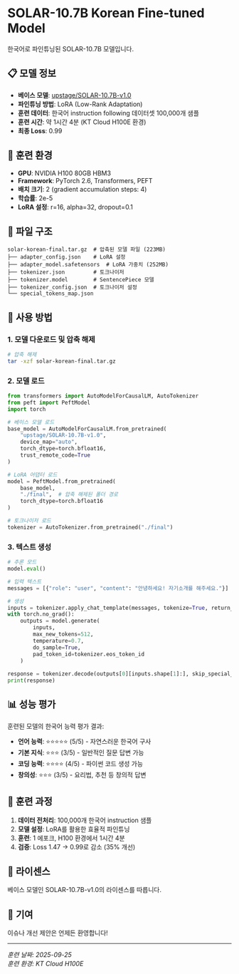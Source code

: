 # SOLAR-10.7B Korean Fine-tuned Model

한국어로 파인튜닝된 SOLAR-10.7B 모델입니다.

## 📋 모델 정보

- **베이스 모델**: [upstage/SOLAR-10.7B-v1.0](https://huggingface.co/upstage/SOLAR-10.7B-v1.0)
- **파인튜닝 방법**: LoRA (Low-Rank Adaptation)
- **훈련 데이터**: 한국어 instruction following 데이터셋 100,000개 샘플
- **훈련 시간**: 약 1시간 4분 (KT Cloud H100E 환경)
- **최종 Loss**: 0.99

## 🚀 훈련 환경

- **GPU**: NVIDIA H100 80GB HBM3
- **Framework**: PyTorch 2.6, Transformers, PEFT
- **배치 크기**: 2 (gradient accumulation steps: 4)
- **학습률**: 2e-5
- **LoRA 설정**: r=16, alpha=32, dropout=0.1

## 📁 파일 구조

```
solar-korean-final.tar.gz  # 압축된 모델 파일 (223MB)
├── adapter_config.json    # LoRA 설정
├── adapter_model.safetensors  # LoRA 가중치 (252MB)
├── tokenizer.json         # 토크나이저
├── tokenizer.model        # SentencePiece 모델
├── tokenizer_config.json  # 토크나이저 설정
└── special_tokens_map.json
```

## 🔧 사용 방법

### 1. 모델 다운로드 및 압축 해제
```bash
# 압축 해제
tar -xzf solar-korean-final.tar.gz
```

### 2. 모델 로드
```python
from transformers import AutoModelForCausalLM, AutoTokenizer
from peft import PeftModel
import torch

# 베이스 모델 로드
base_model = AutoModelForCausalLM.from_pretrained(
    "upstage/SOLAR-10.7B-v1.0",
    device_map="auto",
    torch_dtype=torch.bfloat16,
    trust_remote_code=True
)

# LoRA 어댑터 로드
model = PeftModel.from_pretrained(
    base_model, 
    "./final",  # 압축 해제된 폴더 경로
    torch_dtype=torch.bfloat16
)

# 토크나이저 로드
tokenizer = AutoTokenizer.from_pretrained("./final")
```

### 3. 텍스트 생성
```python
# 추론 모드
model.eval()

# 입력 텍스트
messages = [{"role": "user", "content": "안녕하세요! 자기소개를 해주세요."}]

# 생성
inputs = tokenizer.apply_chat_template(messages, tokenize=True, return_tensors="pt")
with torch.no_grad():
    outputs = model.generate(
        inputs,
        max_new_tokens=512,
        temperature=0.7,
        do_sample=True,
        pad_token_id=tokenizer.eos_token_id
    )
    
response = tokenizer.decode(outputs[0][inputs.shape[1]:], skip_special_tokens=True)
print(response)
```

## 📊 성능 평가

훈련된 모델의 한국어 능력 평가 결과:

- **언어 능력**: ⭐⭐⭐⭐⭐ (5/5) - 자연스러운 한국어 구사
- **기본 지식**: ⭐⭐⭐ (3/5) - 일반적인 질문 답변 가능  
- **코딩 능력**: ⭐⭐⭐⭐ (4/5) - 파이썬 코드 생성 가능
- **창의성**: ⭐⭐⭐ (3/5) - 요리법, 추천 등 창의적 답변

## 🔄 훈련 과정

1. **데이터 전처리**: 100,000개 한국어 instruction 샘플
2. **모델 설정**: LoRA를 활용한 효율적 파인튜닝
3. **훈련**: 1 에포크, H100 환경에서 1시간 4분
4. **검증**: Loss 1.47 → 0.99로 감소 (35% 개선)

## 📝 라이센스

베이스 모델인 SOLAR-10.7B-v1.0의 라이센스를 따릅니다.

## 🤝 기여

이슈나 개선 제안은 언제든 환영합니다!

---
*훈련 날짜: 2025-09-25*  
*훈련 환경: KT Cloud H100E*

